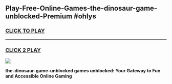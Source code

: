 
## Play-Free-Online-Games-the-dinosaur-game-unblocked-Premium #ohlys
<h3>
<a href="https://premium.freeplayer.one?title=the-dinosaur-game-unblocked&ref=8M">CLICK TO PLAY</a></h3>
<hr>

<h3>
<a href="https://premium.freeplayer.one?title=the-dinosaur-game-unblocked&ref=8M">CLICK 2 PLAY</a>
  
</h3>

<a href="https://premium.freeplayer.one?title=the-dinosaur-game-unblocked&ref=8M"><img src="https://clearcache.store/games.png"></a>


**the-dinosaur-game-unblocked games unblocked: Your Gateway to Fun and Accessible Online Gaming**
